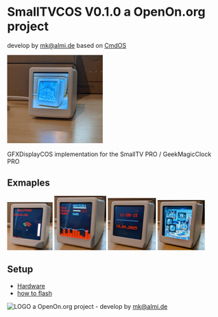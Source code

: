 # SmallTVCOS V0.1.0 a OpenOn.org project
develop by mk@almi.de based on <a href="https://github.com/mklossde/CmdOs">CmdOS</A>

![CmdOS LOGO](images/STV_OpenOn3.gif)

GFXDisplayCOS implementation for the SmallTV PRO / GeekMagicClock PRO

## Exmaples

![Example](images/STV_Title.gif)
![Example](images/STV_Esp.gif) 
![Example](images/STV_Time.gif)
![Example](images/STV_Images.gif)

## Setup

- <a href="doc/Hardware.md">Hardware</a>
- <a href="doc/Flash.md">how to flash</a>

![LOGO](images/CmdOS_logo.gif) a OpenOn.org project - develop by mk@almi.de 